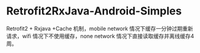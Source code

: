# Retrofit2RxJava-Android-Simples
Retrofit2 + Rxjava +Cache 机制，mobile network 情况下缓存一分钟过期重新请求，wifi 情况下不使用缓存，none network 情况下直接读取缓存并离线缓存4周。
